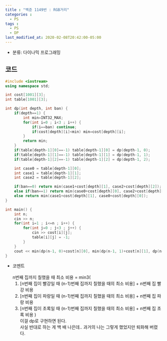 ```yaml
---
title : "백준 1149번 : RGB거리"
categories : 
  - PS
tags :
  - PS
  - DP
last_modified_at: 2020-02-08T20:42:00-05:00
---
```


- 분류: 다이나믹 프로그래밍

## 코드
```cpp
#include <iostream>
using namespace std;

int cost[1001][3];
int table[1001][3];

int dp(int depth, int ban) {
    if(depth==1) {
        int min=INT32_MAX;
        for(int i=0 ; i<3 ; i++) {
            if(i==ban) continue;
            if(cost[depth][i]<min) min=cost[depth][i];
        }
        return min;
    }
    if(table[depth-1][0]==-1) table[depth-1][0] = dp(depth-1, 0);
    if(table[depth-1][1]==-1) table[depth-1][1] = dp(depth-1, 1);
    if(table[depth-1][2]==-1) table[depth-1][2] = dp(depth-1, 2);

    int case0 = table[depth-1][0];
    int case1 = table[depth-1][1];
    int case2 = table[depth-1][2];

    if(ban==0) return min(case1+cost[depth][1], case2+cost[depth][2]);
    else if(ban==1) return min(case0+cost[depth][0], case2+cost[depth][2]);
    else return min(case1+cost[depth][1], case0+cost[depth][0]);
}

int main() {
    int n;
    cin >> n;
    for(int i=1 ; i<=n ; i++) {
        for(int j=0 ; j<3 ; j++) {
            cin >> cost[i][j];
            table[i][j] = -1;
        }
    }
    cout << min(dp(n-1, 0)+cost[n][0], min(dp(n-1, 1)+cost[n][1], dp(n-1, 2)+cost[n][2]));
}
```
- 코멘트<br /><br />
n번째 집까지 칠했을 때 최소 비용 = min3(<br />   
  1. [n번째 집이 빨강일 때 (n-1)번째 집까지 칠했을 때의 최소 비용] + n번째 집 빨강 비용
  2. [n번째 집이 파랑일 때 (n-1)번째 집까지 칠했을 때의 최소 비용] + n번째 집 파랑 비용
  3. [n번째 집이 초록일 때 (n-1)번째 집까지 칠했을 때의 최소 비용] + n번째 집 초록 비용 ) <br /> 
이걸 dp로 구현하면 된다.<br />
사실 반대로 하는 게 백 배 나은데.. 과거의 나는 그렇게 했었지만 퇴화해 버렸다.
